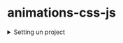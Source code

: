 # animations-css-js

<details><summary>Setting un project</summary>

```bash
cd ~/rafael
git config user.email "rafael_shaw465@yahoo.com"
git config user.name "Rafael Shaw"
git config --list
git clone https://github.com/rafaelshaw/animations-css-js.git
cd animations-css-js
code .
git status
git add -A
git status
git commit -m "Initial commit"
git status
git commit --amend --reset-author
git log
git push
git status
```

</details>
